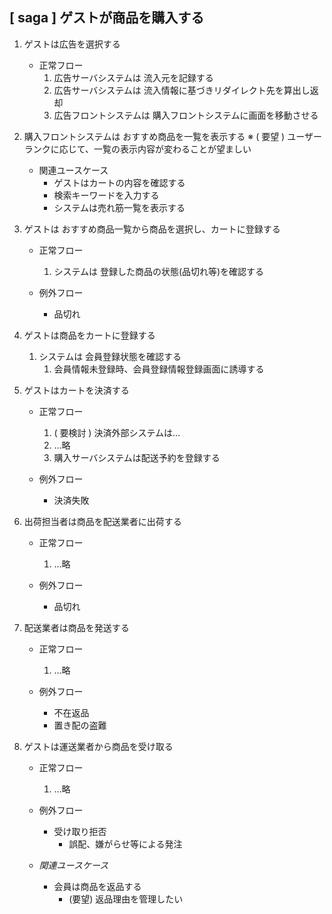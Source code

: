 ## [ saga ] ゲストが商品を購入する

1.  ゲストは広告を選択する
    * 正常フロー
       1. 広告サーバシステムは 流入元を記録する
       1. 広告サーバシステムは 流入情報に基づきリダイレクト先を算出し返却
       1. 広告フロントシステムは 購入フロントシステムに画面を移動させる

1.  購入フロントシステムは おすすめ商品を一覧を表示する
    ※ ( 要望 ) ユーザーランクに応じて、一覧の表示内容が変わることが望ましい
    
    * 関連ユースケース
      - ゲストはカートの内容を確認する
      - 検索キーワードを入力する
      - システムは売れ筋一覧を表示する

1. ゲストは おすすめ商品一覧から商品を選択し、カートに登録する
   * 正常フロー
      1. システムは 登録した商品の状態(品切れ等)を確認する
        
   * 例外フロー
      - 品切れ

1. ゲストは商品をカートに登録する
    1. システムは 会員登録状態を確認する
        1. 会員情報未登録時、会員登録情報登録画面に誘導する

1. ゲストはカートを決済する
    * 正常フロー
        1. ( 要検討 ) 決済外部システムは…
        1. …略
        1. 購入サーバシステムは配送予約を登録する

    * 例外フロー
      - 決済失敗

1. 出荷担当者は商品を配送業者に出荷する
    * 正常フロー
        1. …略
    
    * 例外フロー
      - 品切れ

1. 配送業者は商品を発送する
    * 正常フロー
        1. …略
    
    * 例外フロー
      - 不在返品
      - 置き配の盗難

1. ゲストは運送業者から商品を受け取る
    * 正常フロー
        1. …略
    
    * 例外フロー
      - 受け取り拒否
          -  誤配、嫌がらせ等による発注
    
    * *関連ユースケース*
      - 会員は商品を返品する
        - (要望) 返品理由を管理したい
